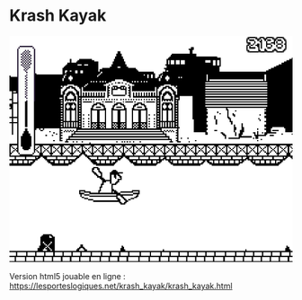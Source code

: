 # Krash Kayak

![Krash Kayak](res/krash_kayak_jeu.png)

Version html5 jouable en ligne : https://lesporteslogiques.net/krash_kayak/krash_kayak.html
